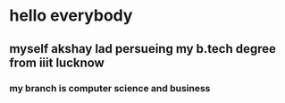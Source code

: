 # hello everybody
## myself akshay lad persueing my b.tech degree from iiit lucknow
### my branch is computer science and business
